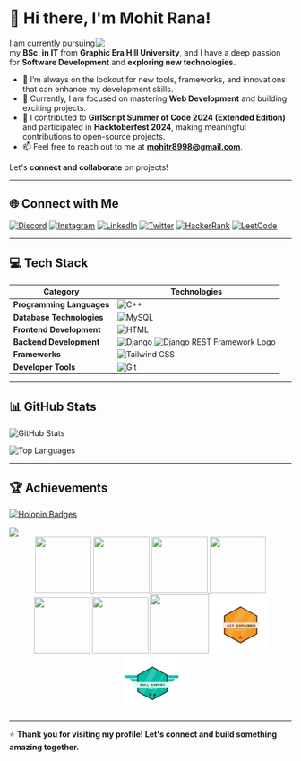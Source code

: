 # 👋 Hi there, I'm Mohit Rana!

<img src="https://raw.githubusercontent.com/sanjay-kv/sanjay-kv/main/Assets/illustration.png" min-width="300px" max-width="300px" width="350px" align="right">

I am currently pursuing my **BSc. in IT** from **Graphic Era Hill University**, and I have a deep passion for **Software Development** and **exploring new technologies.**

- 👀 I’m always on the lookout for new tools, frameworks, and innovations that can enhance my development skills.
- 🌱 Currently, I am focused on mastering **Web Development** and building exciting projects.
- 🤝 I contributed to **GirlScript Summer of Code 2024 (Extended Edition)** and participated in **Hacktoberfest 2024**, making meaningful contributions to open-source projects.
- 📫 Feel free to reach out to me at **[mohitr8998@gmail.com](mailto:mohitr8998@gmail.com)**.

Let's **connect and collaborate** on projects!

---

## 🌐 Connect with Me

[![Discord](https://img.shields.io/badge/Discord-%237289DA.svg?logo=discord&logoColor=white)](https://discord.gg/https://discord.com/invite/bbq9KU8v)
[![Instagram](https://img.shields.io/badge/Instagram-%23E4405F.svg?logo=Instagram&logoColor=white)](https://instagram.com/mohit.rana18)
[![LinkedIn](https://img.shields.io/badge/LinkedIn-%230077B5.svg?logo=linkedin&logoColor=white)](https://linkedin.com/in/mohitrana18)
[![Twitter](https://img.shields.io/badge/Twitter-%231DA1F2.svg?logo=twitter&logoColor=white)](https://twitter.com/mohitrana178635)
[![HackerRank](https://img.shields.io/badge/HackerRank-%234BCEB5.svg?logo=HackerRank&logoColor=white)](https://www.hackerrank.com/mohitr8998)
[![LeetCode](https://img.shields.io/badge/LeetCode-%23F9C24E.svg?logo=LeetCode&logoColor=white)](https://leetcode.com/mohitrana18)


---

## 💻 Tech Stack

| Category | Technologies |
| --- | --- |
| **Programming Languages** | ![C++](https://skillicons.dev/icons?i=cpp,c,java,python&theme=dark) |
| **Database Technologies** | ![MySQL](https://skillicons.dev/icons?i=mysql,mongodb&theme=dark) |
| **Frontend Development** | ![HTML](https://skillicons.dev/icons?i=html,css,js,react) |
| **Backend Development** | ![Django](https://skillicons.dev/icons?i=django&theme=dark) <img height="40" src="https://www.django-rest-framework.org/img/logo.png" alt="Django REST Framework Logo"> |
| **Frameworks** | ![Tailwind CSS](https://skillicons.dev/icons?i=tailwind&theme=dark) |
| **Developer Tools** | ![Git](https://skillicons.dev/icons?i=git,github,gitlab&theme=dark) |

---

## 📊 GitHub Stats

![GitHub Stats](https://github-readme-stats.vercel.app/api?username=mohitranag18&theme=dark&hide_border=false&include_all_commits=true&count_private=false)

![Top Languages](https://github-readme-stats.vercel.app/api/top-langs/?username=mohitranag18&theme=dark&hide_border=false&include_all_commits=true&count_private=false&layout=compact)

---

## 🏆 Achievements

[![Holopin Badges](https://holopin.me/mohitranag18)](https://holopin.io/@mohitranag18)

<img src="https://api.vaunt.dev/v1/github/entities/mohitranag18/achievements?format=svg&limit=3" width="450" align="center" />

<div align='center'>
    <a href="https://gssoc.girlscript.tech/leaderboard?year=<YEAR_BADGES>&username=mohitranag18">
        <img src="https://raw.githubusercontent.com/GSSoC24/Postman-Challenge/main/docs/assets/Postman%20White.png" width="100" height="100" />
        <img src="https://raw.githubusercontent.com/GSSoC24/Postman-Challenge/main/docs/assets/1.png" width="100" height="100" />
        <img src="https://raw.githubusercontent.com/GSSoC24/Postman-Challenge/main/docs/assets/2.png" width="100" height="100" />
        <img src="https://raw.githubusercontent.com/GSSoC24/Postman-Challenge/main/docs/assets/3.png" width="100" height="100" />
        <img src="https://raw.githubusercontent.com/GSSoC24/Postman-Challenge/main/docs/assets/4.png" width="100" height="100" />
        <img src="https://raw.githubusercontent.com/GSSoC24/Postman-Challenge/main/docs/assets/5.png" width="100" height="100" />
        <img src="https://raw.githubusercontent.com/GSSoC24/Postman-Challenge/main/docs/assets/6.png" width="105" height="105" />
        <img src="https://raw.githubusercontent.com/GSSoC24/Contributor/refs/heads/main/assets/Git%20Explorer.png" width="100" height="100" />
        <img src="https://raw.githubusercontent.com/GSSoC24/Contributor/refs/heads/main/assets/Pull%20Expert.png" width="100" height="100" />
    </a>
</div>

---

⭐ **Thank you for visiting my profile! Let's connect and build something amazing together.**

<!-- Proudly created with GPRM ( https://gprm.itsvg.in ) -->

